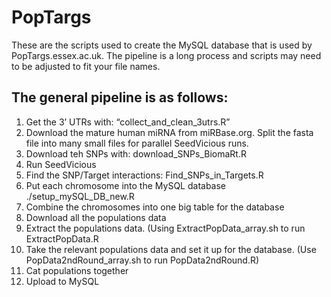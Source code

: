 # PopTargs #
These are the scripts used to create the MySQL database that is used by PopTargs.essex.ac.uk.
The pipeline is a long process and scripts may need to be adjusted to fit your file names. 

## The general pipeline is as follows: ##

1)	Get the 3’ UTRs with: “collect_and_clean_3utrs.R”
2)  Download the mature human miRNA from miRBase.org. Split the fasta file into many small files for parallel SeedVicious runs.
3)  Download teh SNPs with: download_SNPs_BiomaRt.R 
4)	Run SeedVicious 
5)	Find the SNP/Target interactions: Find_SNPs_in_Targets.R 
6)	Put each chromosome into the MySQL database ./setup_mySQL_DB_new.R 
7)	Combine the chromosomes into one big table for the database 
8)	Download all the populations data
9)	Extract the populations data. (Using ExtractPopData_array.sh to run ExtractPopData.R
10)	Take the relevant populations data and set it up for the database. (Use PopData2ndRound_array.sh to run PopData2ndRound.R) 	
11)	Cat populations together
12)	Upload to MySQL
